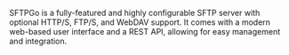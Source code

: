 SFTPGo is a fully-featured and highly configurable SFTP server with optional HTTP/S, FTP/S, and WebDAV support. It comes with a modern web-based user interface and a REST API, allowing for easy management and integration.
